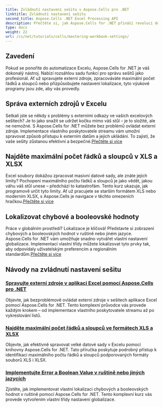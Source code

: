 ```yaml
---
title: Zvládnutí nastavení sešitu v Aspose.Cells pro .NET
linktitle: Zvládnutí nastavení sešitu
second_title: Aspose.Cells .NET Excel Processing API
description: Přečtěte si, jak Aspose.Cells for .NET přináší revoluci do správy Excelu. Výukové programy podrobně pokrývají lokalizaci, správu datových sad, externí zdroje a nastavení sešitu.
type: docs
weight: 22
url: /cs/net/tutorials/cells/mastering-workbook-settings/
---
```


## Zavedení

Pokud se ponoříte do automatizace Excelu, Aspose.Cells for .NET je váš dokonalý nástroj. Nabízí rozsáhlou sadu funkcí pro správu sešitů jako profesionál. Ať už spravujete externí zdroje, zpracováváte maximální počet řádků a sloupců nebo přizpůsobujete nastavení lokalizace, tyto výukové programy jsou zde, aby vás provedly.

## Správa externích zdrojů v Excelu

Setkali jste se někdy s problémy s externími odkazy ve vašich excelových sešitech? Je to jako snažit se udržet kočku mimo váš stůl – je to složité, ale ne nemožné. S Aspose.Cells for .NET můžete bez problémů ovládat externí zdroje. Implementace vlastního poskytovatele streamu vám umožní spravovat způsob přístupu k externím datům a jejich ukládání. To zajistí, že vaše sešity zůstanou efektivní a bezpečné.[Přečtěte si více](./manage-external-resources-in-excel/)

## Najděte maximální počet řádků a sloupců v XLS a XLSX

 Excel soubory dokážou zpracovat masivní datové sady, ale znáte jejich limity? Pochopení maximálního počtu řádků a sloupců je jako vědět, jakou váhu váš stůl unese – předchází to katastrofám. Tento kurz ukazuje, jak programově určit tyto limity. Ať už pracujete se starším formátem XLS nebo moderním XLSX, s Aspose.Cells je navigace v těchto omezeních hračkou.[Přečtěte si více](./find-maximum-rows-and-columns/)

## Lokalizovat chybové a booleovské hodnoty

Práce v globálním prostředí? Lokalizace je klíčová! Představte si zobrazení chybových a booleovských hodnot v ruštině nebo jiném jazyce. Aspose.Cells for .NET vám umožňuje snadno vytvářet vlastní nastavení globalizace. Implementací vlastní třídy můžete lokalizovat tyto prvky tak, aby odpovídaly uživatelským preferencím a regionálním standardům.[Přečtěte si více](./implement-error-and-boolean-value-in-russian-languages/)

## Návody na zvládnutí nastavení sešitu
### [Spravujte externí zdroje v aplikaci Excel pomocí Aspose.Cells pro .NET](./manage-external-resources-in-excel/)
Objevte, jak bezproblémově ovládat externí zdroje v sešitech aplikace Excel pomocí Aspose.Cells for .NET. Tento komplexní průvodce vás provede každým krokem – od implementace vlastního poskytovatele streamu až po vykreslování listů.
### [Najděte maximální počet řádků a sloupců ve formátech XLS a XLSX](./find-maximum-rows-and-columns/)
Objevte, jak efektivně spravovat velké datové sady v Excelu pomocí knihovny Aspose.Cells for .NET. Tato příručka poskytuje podrobný přístup k identifikaci maximálního počtu řádků a sloupců podporovaných formáty souborů XLS i XLSX.
### [Implementujte Error a Boolean Value v ruštině nebo jiných jazycích](./implement-error-and-boolean-value-in-russian-languages/)
Zjistěte, jak implementovat vlastní lokalizaci chybových a booleovských hodnot v ruštině pomocí Aspose.Cells for .NET. Tento komplexní kurz vás provede vytvořením vlastní třídy nastavení globalizace.